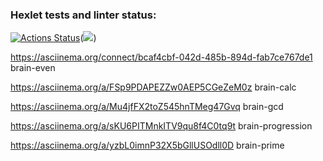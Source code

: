 ### Hexlet tests and linter status:
[![Actions Status](https://github.com/Romanov55/frontend-project-lvl1/workflows/hexlet-check/badge.svg)](https://github.com/Romanov55/frontend-project-lvl1/actions)(<a href="https://codeclimate.com/github/Romanov55/project-lvl1/maintainability"><img src="https://api.codeclimate.com/v1/badges/ab6184aa01c1499b4663/maintainability" /></a>)



https://asciinema.org/connect/bcaf4cbf-042d-485b-894d-fab7ce767de1 brain-even

https://asciinema.org/a/FSp9PDAPEZZw0AEP5CGeZeM0z brain-calc

https://asciinema.org/a/Mu4jfFX2toZ545hnTMeg47Gvq brain-gcd

https://asciinema.org/a/sKU6PITMnkITV9qu8f4C0tq9t brain-progression

https://asciinema.org/a/yzbL0imnP32X5bGllUSOdll0D brain-prime